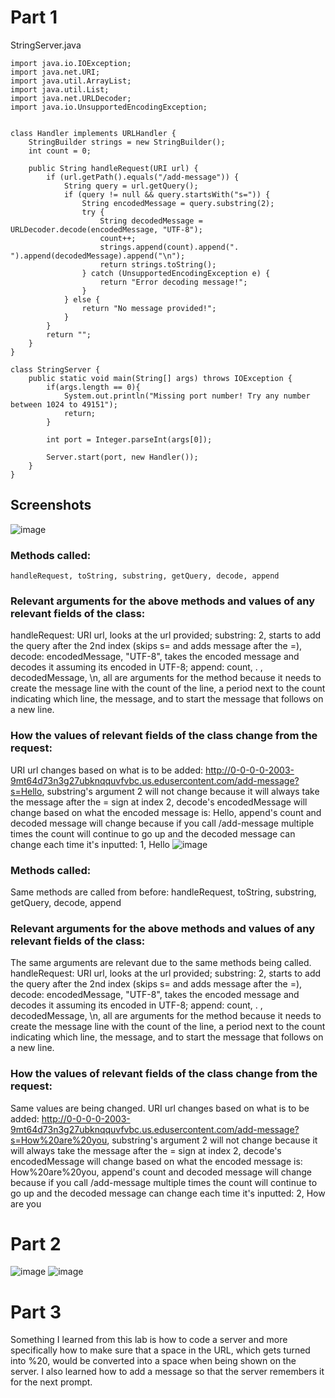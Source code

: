 # Part 1
StringServer.java
```
import java.io.IOException;
import java.net.URI;
import java.util.ArrayList;
import java.util.List;
import java.net.URLDecoder;
import java.io.UnsupportedEncodingException;


class Handler implements URLHandler {
    StringBuilder strings = new StringBuilder();
    int count = 0;

    public String handleRequest(URI url) {
        if (url.getPath().equals("/add-message")) {
            String query = url.getQuery();
            if (query != null && query.startsWith("s=")) {
                String encodedMessage = query.substring(2);
                try {
                    String decodedMessage = URLDecoder.decode(encodedMessage, "UTF-8");
                    count++;
                    strings.append(count).append(". ").append(decodedMessage).append("\n");
                    return strings.toString();
                } catch (UnsupportedEncodingException e) {
                    return "Error decoding message!";
                }
            } else {
                return "No message provided!";
            }
        }
        return "";
    }
}

class StringServer {
    public static void main(String[] args) throws IOException {
        if(args.length == 0){
            System.out.println("Missing port number! Try any number between 1024 to 49151");
            return;
        }

        int port = Integer.parseInt(args[0]);

        Server.start(port, new Handler());
    }
}
```
## Screenshots
![image](https://github.com/divine9223/cse15l-lab-reports/assets/147002921/64d6d50f-e567-4701-a9af-8300efdb38df)
### Methods called:
`handleRequest, toString, substring, getQuery, decode, append`
### Relevant arguments for the above methods and values of any relevant fields of the class:
handleRequest: URI url, looks at the url provided; substring: 2, starts to add the query after the 2nd index (skips s= and adds message after the =), decode: encodedMessage, "UTF-8", takes the encoded message and decodes it assuming its encoded in UTF-8; append: count, . , decodedMessage, \n, all are arguments for the method because it needs to create the message line with the count of the line, a period next to the count indicating which line, the message, and to start the message that follows on a new line.
### How the values of relevant fields of the class change from the request:
URI url changes based on what is to be added: http://0-0-0-0-2003-9mt64d73n3g27ubknqquvfvbc.us.edusercontent.com/add-message?s=Hello, substring's argument 2 will not change because it will always take the message after the = sign at index 2, decode's encodedMessage will change based on what the encoded message is: Hello, append's count and decoded message will change because if you call /add-message multiple times the count will continue to go up and the decoded message can change each time it's inputted: 1, Hello
![image](https://github.com/divine9223/cse15l-lab-reports/assets/147002921/9e97c3d3-028d-4eb6-87bf-792d23568c2d)
### Methods called:
Same methods are called from before: handleRequest, toString, substring, getQuery, decode, append
### Relevant arguments for the above methods and values of any relevant fields of the class:
The same arguments are relevant due to the same methods being called. handleRequest: URI url, looks at the url provided; substring: 2, starts to add the query after the 2nd index (skips s= and adds message after the =), decode: encodedMessage, "UTF-8", takes the encoded message and decodes it assuming its encoded in UTF-8; append: count, . , decodedMessage, \n, all are arguments for the method because it needs to create the message line with the count of the line, a period next to the count indicating which line, the message, and to start the message that follows on a new line.
### How the values of relevant fields of the class change from the request:
Same values are being changed. URI url changes based on what is to be added: http://0-0-0-0-2003-9mt64d73n3g27ubknqquvfvbc.us.edusercontent.com/add-message?s=How%20are%20you, substring's argument 2 will not change because it will always take the message after the = sign at index 2, decode's encodedMessage will change based on what the encoded message is: How%20are%20you, append's count and decoded message will change because if you call /add-message multiple times the count will continue to go up and the decoded message can change each time it's inputted: 2, How are you



# Part 2
![image](https://github.com/divine9223/cse15l-lab-reports/assets/147002921/748d61e8-dca2-48ca-8cae-f953b7fb4d95)
![image](https://github.com/divine9223/cse15l-lab-reports/assets/147002921/6799b541-9273-4e13-a4f8-8cd56dd577cd)
# Part 3
Something I learned from this lab is how to code a server and more specifically how to make sure that a space in the URL, which gets turned into %20, would be converted into a space when being shown on the server. I also learned how to add a message so that the server remembers it for the next prompt.
